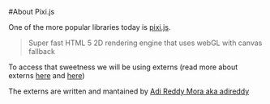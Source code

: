 #About Pixi.js

One of the more popular libraries today is [pixi.js](https://github.com/pixijs/pixi.js).

> Super fast HTML 5 2D rendering engine that uses webGL with canvas fallback

To access that sweetness we will be using externs (read more about externs [here](../05externs/about.md) and [here](../01jquery/example.md))

The externs are written and mantained by [Adi Reddy Mora aka adireddy](http://lib.haxe.org/p/pixijs/)